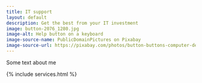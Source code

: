 ```yaml
---
title: IT support
layout: default
description: Get the best from your IT investment
image: button-2076_1280.jpg
image-alt: Help button on a keyboard
image-source-name: PublicDomainPictures on Pixabay
image-source-url: https://pixabay.com/photos/button-buttons-computer-design-key-2076/
---
```

<p>Some text about me</p>

{% include services.html %}